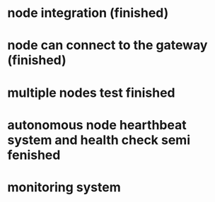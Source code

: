 # node integration (finished)
# node can connect to the gateway (finished)
# multiple nodes test finished
# autonomous node hearthbeat system and health check semi fenished 
# monitoring system

```
